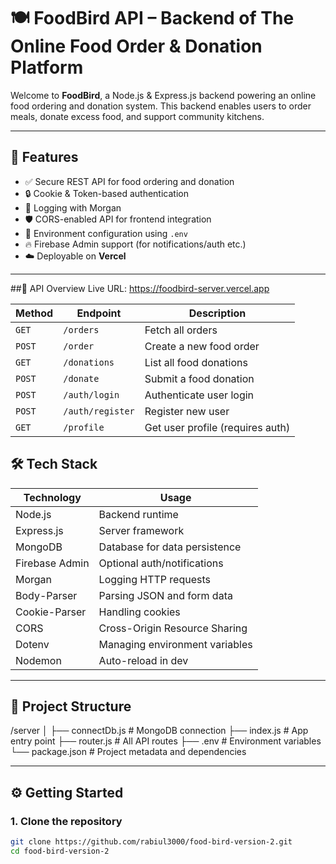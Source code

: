# 🍽️ FoodBird API – Backend of The Online Food Order & Donation Platform

Welcome to **FoodBird**, a Node.js & Express.js backend powering an online food ordering and donation system. This backend enables users to order meals, donate excess food, and support community kitchens.

---

## 🚀 Features

- ✅ Secure REST API for food ordering and donation
- 🔒 Cookie & Token-based authentication
- 🧾 Logging with Morgan
- 🛡️ CORS-enabled API for frontend integration
- 🍃 Environment configuration using `.env`
- 🔥 Firebase Admin support (for notifications/auth etc.)
- ☁️ Deployable on **Vercel**

---
##📡 API Overview
Live URL: https://foodbird-server.vercel.app

| Method | Endpoint         | Description                      |
| ------ | ---------------- | -------------------------------- |
| `GET`  | `/orders`        | Fetch all orders                 |
| `POST` | `/order`         | Create a new food order          |
| `GET`  | `/donations`     | List all food donations          |
| `POST` | `/donate`        | Submit a food donation           |
| `POST` | `/auth/login`    | Authenticate user login          |
| `POST` | `/auth/register` | Register new user                |
| `GET`  | `/profile`       | Get user profile (requires auth) |


## 🛠️ Tech Stack

| Technology      | Usage                          |
|-----------------|--------------------------------|
| Node.js         | Backend runtime                |
| Express.js      | Server framework               |
| MongoDB         | Database for data persistence  |
| Firebase Admin  | Optional auth/notifications    |
| Morgan          | Logging HTTP requests          |
| Body-Parser     | Parsing JSON and form data     |
| Cookie-Parser   | Handling cookies               |
| CORS            | Cross-Origin Resource Sharing  |
| Dotenv          | Managing environment variables |
| Nodemon         | Auto-reload in dev             |

---

## 📁 Project Structure
/server
│
├── connectDb.js # MongoDB connection
├── index.js # App entry point
├── router.js # All API routes
├── .env # Environment variables
└── package.json # Project metadata and dependencies


---

## ⚙️ Getting Started

### 1. Clone the repository

```bash
git clone https://github.com/rabiul3000/food-bird-version-2.git
cd food-bird-version-2
